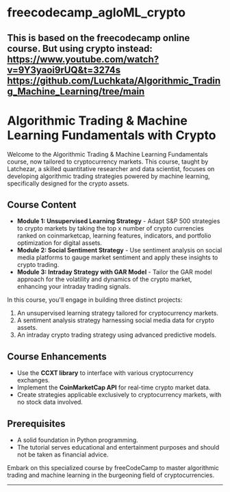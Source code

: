 # freecodecamp_agloML_crypto
This is based on the freecodecamp online course. But using crypto instead:
https://www.youtube.com/watch?v=9Y3yaoi9rUQ&t=3274s
https://github.com/Luchkata/Algorithmic_Trading_Machine_Learning/tree/main
---

# Algorithmic Trading & Machine Learning Fundamentals with Crypto

Welcome to the Algorithmic Trading & Machine Learning Fundamentals course, now tailored to cryptocurrency markets. This course, taught by Latchezar, a skilled quantitative researcher and data scientist, focuses on developing algorithmic trading strategies powered by machine learning, specifically designed for the crypto assets.

## Course Content

- **Module 1: Unsupervised Learning Strategy** - Adapt S&P 500 strategies to crypto markets by taking the top x number of crypto currencies ranked on coinmarketcap, learning features, indicators, and portfolio optimization for digital assets.
- **Module 2: Social Sentiment Strategy** - Use sentiment analysis on social media platforms to gauge market sentiment and apply these insights to crypto trading.
- **Module 3: Intraday Strategy with GAR Model** - Tailor the GAR model approach for the volatility and dynamics of the crypto market, enhancing your intraday trading signals.

In this course, you'll engage in building three distinct projects:
1. An unsupervised learning strategy tailored for cryptocurrency markets.
2. A sentiment analysis strategy harnessing social media data for crypto assets.
3. An intraday crypto trading strategy using advanced predictive models.


## Course Enhancements

- Use the **CCXT library** to interface with various cryptocurrency exchanges.
- Implement the **CoinMarketCap API** for real-time crypto market data.
- Create strategies applicable exclusively to cryptocurrency markets, with no stock data involved.

## Prerequisites

- A solid foundation in Python programming.
- The tutorial serves educational and entertainment purposes and should not be taken as financial advice.

Embark on this specialized course by freeCodeCamp to master algorithmic trading and machine learning in the burgeoning field of cryptocurrencies.

---
